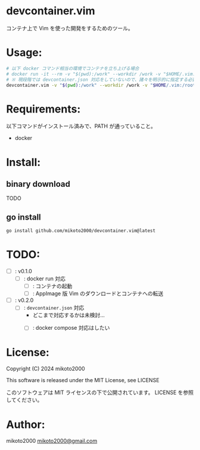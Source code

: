 # devcontainer.vim

コンテナ上で Vim を使った開発をするためのツール。

# Usage:

```sh
# 以下 docker コマンド相当の環境でコンテナを立ち上げる場合
# docker run -it --rm -v "$(pwd):/work" --workdir /work -v "$HOME/.vim:/root/.vim" --name golang golang:1.22.1-bookworm
# ※ 現段階では devcontainer.json 対応をしていないので、諸々を明示的に指定する必要がある
devcontainer.vim -v "$(pwd):/work" --workdir /work -v "$HOME/.vim:/root/.vim" --name golang golang:1.22.1-bookworm
```


# Requirements:

以下コマンドがインストール済みで、PATH が通っていること。

- docker


# Install:

## binary download

TODO

## go install

```sh
go install github.com/mikoto2000/devcontainer.vim@latest
```


# TODO:

- [ ] : v0.1.0
    - [ ] : docker run 対応
        - [ ] : コンテナの起動
        - [ ] : AppImage 版 Vim のダウンロードとコンテナへの転送
- [ ] : v0.2.0
    - [ ] : `devcontainer.json` 対応
        - どこまで対応するかは未検討...
        - [ ] : docker compose 対応はしたい


# License:

Copyright (C) 2024 mikoto2000

This software is released under the MIT License, see LICENSE

このソフトウェアは MIT ライセンスの下で公開されています。 LICENSE を参照してください。


# Author:

mikoto2000 <mikoto2000@gmail.com>


